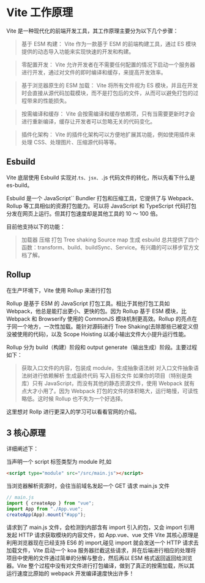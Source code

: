 # Vite 工作原理

Vite 是一种现代化的前端开发工具，其工作原理主要分为以下几个步骤：

> 基于 ESM 构建：
> Vite 作为一款基于 ESM 的前端构建工具，通过 ES 模块提供的动态导入功能来实现快速的开发和构建。

> 零配置开发：
> Vite 允许开发者在不需要任何配置的情况下启动一个服务器进行开发，通过对文件的即时编译和缓存，来提高开发效率。

> 基于浏览器原生的 ESM 加载：
> Vite 将所有文件视为 ES 模块，并且在开发时会直接从源代码加载模块，而不是打包后的文件，从而可以避免打包的过程带来的性能损失。

> 按需编译和缓存：
> Vite 会按需编译和缓存依赖项，只有当需要更新时才会进行重新编译，缓存让开发者可以忽略无关的代码变化。

> 插件化架构：
> Vite 的插件化架构可以方便地扩展其功能，例如使用插件来处理 CSS、处理图片、压缩源代码等等。

## Esbuild

Vite 底层使用 Esbuild 实现对.`ts、jsx、.`js 代码文件的转化，所以先看下什么是 es-build。

Esbuild 是一个 JavaScript`` Bundler 打包和压缩工具，它提供了与 Webpack、Rollup 等工具相似的资源打包能力。可以将 JavaScript 和 TypeScript 代码打包分发在网页上运行。但其打包速度却是其他工具的 10 ～ 100 倍。

目前他支持以下的功能：

> 加载器
> 压缩
> 打包
> Tree shaking
> Source map 生成
> esbuild 总共提供了四个函数：transform、build、buildSync、Service。有兴趣的可以移步官方文档了解。

## Rollup

在生产环境下，Vite 使用 Rollup 来进行打包

Rollup 是基于 ESM 的 JavaScript 打包工具。相比于其他打包工具如 Webpack，他总是能打出更小、更快的包。因为 Rollup 基于 ESM 模块，比 Webpack 和 Browserify 使用的 CommonJS 模块机制更高效。Rollup 的亮点在于同一个地方，一次性加载。能针对源码进行 Tree Shaking(去除那些已被定义但没被使用的代码)，以及 Scope Hoisting 以减小输出文件大小提升运行性能。

Rollup 分为 build（构建）阶段和 output generate（输出生成）阶段。主要过程如下：

> 获取入口文件的内容，包装成 module，生成抽象语法树
> 对入口文件抽象语法树进行依赖解析
> 生成最终代码
> 写入目标文件
> 如果你的项目（特别是类库）只有 JavaScript，而没有其他的静态资源文件，使用 Webpack 就有点大才小用了。因为 Webpack 打包的文件的体积略大，运行略慢，可读性略低。这时候 Rollup 也不失为一个好选择。

这里想对 Rollp 进行更深入的学习可以看看官网的介绍。

## 3 核心原理

详细阐述下：

当声明一个 script 标签类型为 module 时,如

```html
<script type="module" src="/src/main.js"></script>
```

当浏览器解析资源时，会往当前域名发起一个 GET 请求 main.js 文件

```js
// main.js
import { createApp } from "vue";
import App from "./App.vue";
createApp(App).mount("#app");
```

请求到了 main.js 文件，会检测到内部含有 import 引入的包，又会 import 引用发起 HTTP 请求获取模块的内容文件，如 App.vue、vue 文件
Vite 其核心原理是利用浏览器现在已经支持 ES6 的 import,碰见 import 就会发送一个 HTTP 请求去加载文件，Vite 启动一个 koa 服务器拦截这些请求，并在后端进行相应的处理将项目中使用的文件通过简单的分解与整合，然后再以 ESM 格式返回返回给浏览器。Vite 整个过程中没有对文件进行打包编译，做到了真正的按需加载，所以其运行速度比原始的 webpack 开发编译速度快出许多！
